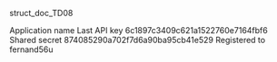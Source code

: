struct_doc_TD08

Application name	Last
API key	            6c1897c3409c621a1522760e7164fbf6
Shared secret	    874085290a702f7d6a90ba95cb41e529
Registered to	    fernand56u